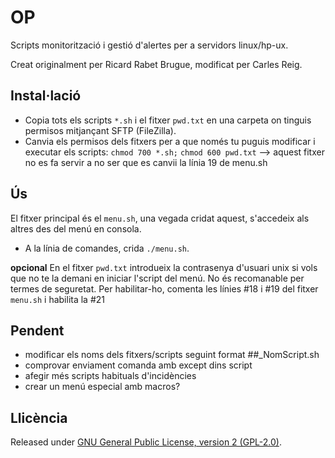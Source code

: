 # OP

Scripts monitorització i gestió d'alertes per a servidors linux/hp-ux.

Creat originalment per Ricard Rabet Brugue, modificat per Carles Reig.

## Instal·lació

- Copia tots els scripts `*.sh` i el fitxer `pwd.txt` en una carpeta on tinguis permisos mitjançant SFTP (FileZilla).
- Canvia els permisos dels fitxers per a que només tu puguis modificar i executar els scripts:
`chmod 700 *.sh;`
`chmod 600 pwd.txt` --> aquest fitxer no es fa servir a no ser que es canvii la línia 19 de menu.sh

## Ús

El fitxer principal és el `menu.sh`, una vegada cridat aquest, s'accedeix als altres des del menú en consola.

- A la línia de comandes, crida `./menu.sh`.

**opcional** En el fitxer `pwd.txt` introdueix la contrasenya d'usuari unix si vols que no te la demani en iniciar l'script del menú. No és recomanable per termes de seguretat.
Per habilitar-ho, comenta les línies #18 i #19 del fitxer `menu.sh` i habilita la #21

## Pendent

- modificar els noms dels fitxers/scripts seguint format ##_NomScript.sh
- comprovar enviament comanda amb except dins script
- afegir més scripts habituals d'incidències
- crear un menú especial amb macros?

## Llicència

Released under [GNU General Public License, version 2 (GPL-2.0)](http://opensource.org/licenses/GPL-2.0).
